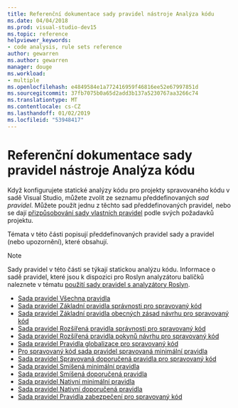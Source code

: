 ```yaml
---
title: Referenční dokumentace sady pravidel nástroje Analýza kódu
ms.date: 04/04/2018
ms.prod: visual-studio-dev15
ms.topic: reference
helpviewer_keywords:
- code analysis, rule sets reference
author: gewarren
ms.author: gewarren
manager: douge
ms.workload:
- multiple
ms.openlocfilehash: e4849584e1a772416959f46816ee52e67997851d
ms.sourcegitcommit: 37fb7075b0a65d2add3b137a5230767aa3266c74
ms.translationtype: MT
ms.contentlocale: cs-CZ
ms.lasthandoff: 01/02/2019
ms.locfileid: "53948417"
---
```

# <a name="code-analysis-rule-set-reference"></a>Referenční dokumentace sady pravidel nástroje Analýza kódu

Když konfigurujete statické analýzy kódu pro projekty spravovaného kódu v sadě Visual Studio, můžete zvolit ze seznamu předdefinovaných *sad pravidel*. Můžete použít jednu z těchto sad předdefinovaných pravidel, nebo se dají [přizpůsobování sady vlastních pravidel](../code-quality/how-to-create-a-custom-rule-set.md) podle svých požadavků projektu.

Témata v této části popisují předdefinovaných pravidel sady a pravidel (nebo upozornění), které obsahují.

> [!NOTE]
> Sady pravidel v této části se týkají statickou analýzu kódu. Informace o sadě pravidel, které jsou k dispozici pro Roslyn analyzátoru balíčků naleznete v tématu [použití sady pravidel s analyzátory Roslyn](analyzer-rule-sets.md).

- [Sada pravidel Všechna pravidla](all-rules-rule-set.md)
- [Sada pravidel Základní pravidla správnosti pro spravovaný kód](basic-correctness-rules-rule-set-for-managed-code.md)
- [Sada pravidel Základní pravidla obecných zásad návrhu pro spravovaný kód](basic-design-guideline-rules-rule-set-for-managed-code.md)
- [Sada pravidel Rozšířená pravidla správnosti pro spravovaný kód](extended-correctness-rules-rule-set-for-managed-code.md)
- [Sada pravidel Rozšířená pravidla pokynů návrhu pro spravovaný kód](extended-design-guidelines-rules-rule-set-for-managed-code.md)
- [Sada pravidel Pravidla globalizace pro spravovaný kód](globalization-rules-rule-set-for-managed-code.md)
- [Pro spravovaný kód sada pravidel spravovaná minimální pravidla](managed-minimum-rules-rule-set-for-managed-code.md)
- [Sada pravidel Spravovaná doporučená pravidla pro spravovaný kód](managed-recommended-rules-rule-set-for-managed-code.md)
- [Sada pravidel Smíšená minimální pravidla](mixed-minimum-rules-rule-set.md)
- [Sada pravidel Smíšená doporučená pravidla](mixed-recommended-rules-rule-set.md)
- [Sada pravidel Nativní minimální pravidla](native-minimum-rules-rule-set.md)
- [Sada pravidel Nativní doporučená pravidla](native-recommended-rules-rule-set.md)
- [Sada pravidel Pravidla zabezpečení pro spravovaný kód](security-rules-rule-set-for-managed-code.md)
